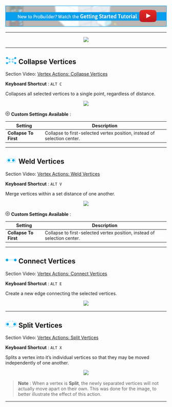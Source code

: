 [![PB Getting Started Vid Link](../images/VidLink_GettingStarted_Slim.png)](https://youtu.be/Ta3HkV_qHTc)

---

<div style="text-align:center">
<img src="../../images/Toolbar_VertexActions.png">
</div>

---

<a id="collapse"></a>
## ![Collapse Vertices Icon](../images/icons/Vert_Collapse.png "Collapse Vertices Icon") Collapse Vertices

<div class="video-link">
Section Video: <a href="https://youtu.be/l9pQWme7wrY?list=PLrJfHfcFkLM-b6_N-musBp4MFaEnxpF6y">Vertex Actions: Collapse Vertices</a>
</div>

**Keyboard Shortcut** : `ALT C`

Collapses all selected vertices to a single point, regardless of distance.

<div style="text-align:center">
<img src="../../images/CollapseVerts_Example.png">
</div>

![Options Icon](../images/icons/Options.png) **Custom Settings Available** :

Setting | Description
--- | ---
**Collapse To First** | Collapse to first-selected vertex position, instead of selection center.

---

## ![Weld Vertices Icon](../images/icons/Vert_Weld.png "Weld Vertices Icon") Weld Vertices

<div class="video-link">
Section Video: <a href="https://youtu.be/MaVDYQmT5Yg?list=PLrJfHfcFkLM-b6_N-musBp4MFaEnxpF6y">Vertex Actions: Weld Vertices</a>
</div>

**Keyboard Shortcut** : `ALT V`

Merge vertices within a set distance of one another.

<div style="text-align:center">
<img src="../../images/WeldVerts_Example.png">
</div>

![Options Icon](../images/icons/Options.png) **Custom Settings Available** :

Setting | Description
--- | ---
**Collapse To First** | Collapse to first-selected vertex position, instead of selection center.

---

## ![Connect Vertices Icon](../images/icons/Vert_Connect.png "Connect Vertices Icon") Connect Vertices

<div class="video-link">
Section Video: <a href="https://youtu.be/3wcSPqZy6Oc?list=PLrJfHfcFkLM-b6_N-musBp4MFaEnxpF6y">Vertex Actions: Connect Vertices</a>
</div>

**Keyboard Shortcut** : `ALT E`

Create a new edge connecting the selected vertices.

<div style="text-align:center">
<img src="../../images/ConnectVerts_Example.png">
</div>

---

## ![Split Vertices Icon](../images/icons/Vert_Split.png "Split Vertices Icon") Split Vertices

<div class="video-link">
Section Video: <a href="https://youtu.be/90_q4haZDZo?list=PLrJfHfcFkLM-b6_N-musBp4MFaEnxpF6y">Vertex Actions: Split Vertices</a>
</div>

**Keyboard Shortcut** : `ALT X`

Splits a vertex into it’s individual vertices so that they may be moved independently of one another.

<div style="text-align:center">
<img src="../../images/SplitVerts_Example.png">
</div>

>**Note** : When a vertex is **Split**, the newly separated vertices will not actually move apart on their own. This was done for the image, to better illustrate the effect of this action.


---
